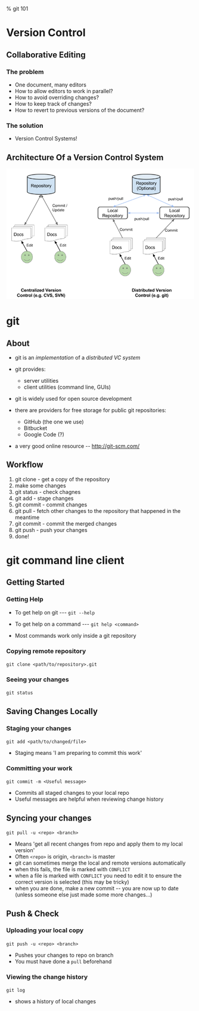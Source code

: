 % git 101

# Version Control

## Collaborative Editing

### The problem
- One document, many editors
- How to allow editors to work in parallel?
- How to avoid overriding changes?
- How to keep track of changes?
- How to revert to previous versions of the document?

### The solution
- Version Control Systems!

## Architecture Of a Version Control System

![Centralized and distributed version control systems](images/cubesat-git-tutorial-arch.png)

# git

## About
<!-- # git -->

* git is an _implementation_ of a _distributed VC system_

* git provides:
    * server utilities
    * client utilities (command line, GUIs)

* git is widely used for open source development

* there are providers for free storage for public git repositories:
     * GitHub (the one we use)
     * Bitbucket
     * Google Code (?)

* a very good online resource -- http://git-scm.com/

<!-- # git -->

## Workflow

1. git clone - get a copy of the repository
2. make some changes
3. git status - check chagnes
4. git add    - stage changes
5. git commit - commit changes
6. git pull   - fetch other changes to the repository that happened in the meantime
7. git commit - commit the merged changes
8. git push   - push your changes
9. done!

# git command line client

## Getting Started

### Getting Help

* To get help on git --- `git --help`

* To get help on a command --- `git help <command>`

* Most commands work only inside a git repository

### Copying remote repository

`git clone <path/to/repository>.git`

### Seeing your changes

`git status`

<!-- # git command line client -->

## Saving Changes Locally

### Staging your changes

`git add <path/to/changed/file>`

* Staging means 'I am preparing to commit this work'

### Committing your work

`git commit -m <Useful message>`

* Commits all staged changes to your local repo
* Useful messages are helpful when reviewing change history

## Syncing your changes

`git pull -u <repo> <branch>`

* Means 'get all recent changes from repo and apply them to my local
  version'
* Often `<repo>` is origin, `<branch>` is master
* git can sometimes merge the local and remote versions automatically
* when this fails, the file is marked with `CONFLICT`
* when a file is marked with `CONFLICT` you need to edit it to ensure
  the correct version is selected (this may be tricky)
* when you are done, make a new commit -- you are now up to date
  (unless someone else just made some more changes...)

<!-- # git command line client -->

## Push & Check

### Uploading your local copy

`git push -u <repo> <branch>`

* Pushes your changes to repo on branch
* You must have done a `pull` beforehand

### Viewing the change history

`git log`

* shows a history of local changes

<!-- # Demo Time! -->
